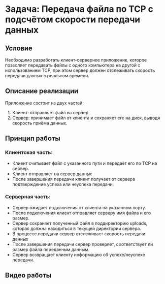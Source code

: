 # Задача: Передача файла по TCP с подсчётом скорости передачи данных

## Условие 
Необходимо разработать клиент-серверное приложение, которое позволяет передавать файлы с одного компьютера на другой с использованием TCP, при этом сервер должен отслеживать скорость передачи данных в реальном времени.

## Описание реализации
Приложение состоит из двух частей:
1. Клиент: отправляет файл на сервер.
2. Сервер: принимает файл от клиента и сохраняет его на диск, выводя скорость приёма данных.

## Принцип работы 
### Клиентская часть:
* Клиент считывает файл с указанного пути и передаёт его по TCP на сервер.
* Клиент отправляет на сервер данные
* После завершения передачи клиент получает от сервера подтверждение успеха или неуспеха передачи.

### Серверная часть:
* Сервер ожидает подключения от клиента на указанном порту.
* После подключения клиент отправляет серверу имя файла и его размер.
* Сервер сохраняет полученный файл в поддиректорию uploads, которая должна находиться в текущей директории сервера.
* В процессе передачи сервер отслеживает скорость передачи данных
* После завершения передачи сервер проверяет, соответствует ли размер файла переданным данным.
* Сервер возвращает клиенту информацию об успехе/неуспехе передачи.

## Видео работы